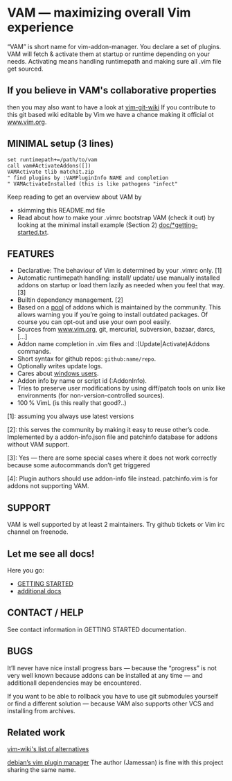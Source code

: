 # VAM — maximizing overall Vim experience
“VAM” is short name for vim-addon-manager.
You declare a set of plugins. VAM will fetch & activate them at startup or
runtime depending on your needs. Activating means handling runtimepath and
making sure all .vim file get sourced.

## If you believe in VAM's collaborative properties
then you may also want to have a look at [vim-git-wiki](https://github.com/MarcWeber/vim-git-wiki)
If you contribute to this git based wiki editable by Vim we have a chance
making it official ot www.vim.org.


## MINIMAL setup (3 lines)

    set runtimepath+=/path/to/vam
    call vam#ActivateAddons([])
    VAMActivate tlib matchit.zip
    " find plugins by :VAMPluginInfo NAME and completion
    " VAMActivateInstalled (this is like pathogens "infect"

Keep reading to get an overview about VAM by
- skimming this README.md file
- Read about how to make your .vimrc bootstrap VAM (check it out)
  by looking at the minimal install example (Section 2)
[doc/\*getting-started.txt](https://raw.github.com/MarcWeber/vim-addon-manager/master/doc/vim-addon-manager-getting-started.txt).


## FEATURES
- Declarative: The behaviour of Vim is determined by your .vimrc only. [1]
- Automatic runtimepath handling: install/ update/ use manually installed addons 
  on startup or load them lazily as needed when you feel that way. [3]
- Builtin dependency management. [2]
- Based on a [pool](http://mawercer.de/~marc/vam/index.php) of addons which is 
  maintained by the community. This allows warning you if you’re going to 
  install outdated packages. Of course you can opt-out and use your own pool 
  easily.
- Sources from www.vim.org, git, mercurial, subversion, bazaar, darcs, [...]
- Addon name completion in .vim files and :(Update|Activate)Addons commands.
- Short syntax for github repos: `github:name/repo`.
- Optionally writes update logs.
- Cares about [windows users](http://mawercer.de/~marc/vam/index.php).
- Addon info by name or script id (:AddonInfo).
- Tries to preserve user modifications by using diff/patch tools on unix like
  environments (for non-version-controlled sources).
- 100 % VimL (is this really that good?..)

[1]: assuming you always use latest versions

[2]: this serves the community by making it easy to reuse other’s code. 
     Implemented by a addon-info.json file and patchinfo database for addons 
     without VAM support.

[3]: Yes — there are some special cases where it does not work correctly because 
     some autocommands don’t get triggered

[4]: Plugin authors should use addon-info file instead. patchinfo.vim is for 
     addons not supporting VAM.

## SUPPORT
VAM is well supported by at least 2 maintainers. Try github tickets or Vim irc
channel on freenode.

## Let me see all docs!
Here you go:

- [GETTING STARTED](https://raw.github.com/MarcWeber/vim-addon-manager/master/doc/vim-addon-manager-getting-started.txt)
- [additional docs](https://raw.github.com/MarcWeber/vim-addon-manager/master/doc/vim-addon-manager-additional-documentation.txt)

## CONTACT / HELP
See contact information in GETTING STARTED documentation.

## BUGS
It’ll never have nice install progress bars — because the “progress” is not very 
well known because addons can be installed at any time — and additionall 
dependencies may be encountered.

If you want to be able to rollback you have to use git submodules yourself or 
find a different solution — because VAM also supports other VCS and installing 
from archives.

## Related work

[vim-wiki's list of alternatives](http://vim-wiki.mawercer.de/wiki/topic/vim%20plugin%20managment.html)

[debian’s vim plugin manager](http://packages.debian.org/sid/vim-addon-manager)
The author (Jamessan) is fine with this project sharing the same name.
